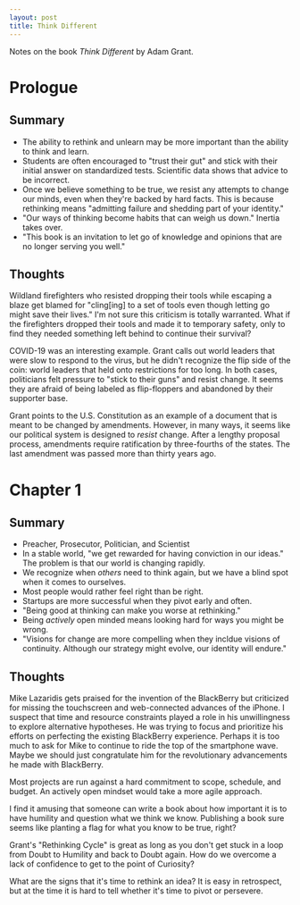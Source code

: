 ```yaml
---
layout: post
title: Think Different
---
```


Notes on the book _Think Different_ by Adam Grant.

# Prologue

## Summary

* The ability to rethink and unlearn may be more important than the ability to think and learn.
* Students are often encouraged to "trust their gut" and stick with their initial answer on standardized tests. Scientific data shows that advice to be incorrect.
* Once we believe something to be true, we resist any attempts to change our minds, even when they're backed by hard facts. This is because rethinking means "admitting failure and shedding part of your identity."
* "Our ways of thinking become habits that can weigh us down." Inertia takes over.
* "This book is an invitation to let go of knowledge and opinions that are no longer serving you well."

## Thoughts

Wildland firefighters who resisted dropping their tools while escaping a blaze get blamed for "cling[ing] to a set of tools even though letting go might save their lives." I'm not sure this criticism is totally warranted. What if the firefighters dropped their tools and made it to temporary safety, only to find they needed something left behind to continue their survival?

COVID-19 was an interesting example. Grant calls out world leaders that were slow to respond to the virus, but he didn't recognize the flip side of the coin: world leaders that held onto restrictions for too long. In both cases, politicians felt pressure to "stick to their guns" and resist change. It seems they are afraid of being labeled as flip-floppers and abandoned by their supporter base.

Grant points to the U.S. Constitution as an example of a document that is meant to be changed by amendments. However, in many ways, it seems like our political system is designed to _resist_ change. After a lengthy proposal process, amendments require ratification by three-fourths of the states. The last amendment was passed more than thirty years ago.

# Chapter 1

## Summary

* Preacher, Prosecutor, Politician, and Scientist
* In a stable world, "we get rewarded for having conviction in our ideas." The problem is that our world is changing rapidly.
* We recognize when _others_ need to think again, but we have a blind spot when it comes to ourselves.
* Most people would rather feel right than be right.
* Startups are more successful when they pivot early and often.
* "Being good at thinking can make you worse at rethinking."
* Being _actively_ open minded means looking hard for ways you might be wrong.
* "Visions for change are more compelling when they incldue visions of continuity. Although our strategy might evolve, our identity will endure."

## Thoughts

Mike Lazaridis gets praised for the invention of the BlackBerry but criticized for missing the touchscreen and web-connected advances of the iPhone. I suspect that time and resource constraints played a role in his unwillingness to explore alternative hypotheses. He was trying to focus and prioritize his efforts on perfecting the existing BlackBerry experience. Perhaps it is too much to ask for Mike to continue to ride the top of the smartphone wave. Maybe we should just congratulate him for the revolutionary advancements he made with BlackBerry.

Most projects are run against a hard commitment to scope, schedule, and budget. An actively open mindset would take a more agile approach.

I find it amusing that someone can write a book about how important it is to have humility and question what we think we know. Publishing a book sure seems like planting a flag for what you know to be true, right?

Grant's "Rethinking Cycle" is great as long as you don't get stuck in a loop from Doubt to Humility and back to Doubt again. How do we overcome a lack of confidence to get to the point of Curiosity?

What are the signs that it's time to rethink an idea? It is easy in retrospect, but at the time it is hard to tell whether it's time to pivot or persevere.

